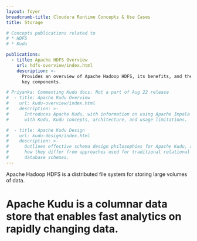 ```yaml
---
layout: foyer
breadcrumb-title: Cloudera Runtime Concepts & Use Cases
title: Storage

# Concepts publications related to
# * HDFS
# * Kudu

publications:
  - title: Apache HDFS Overview
    url: hdfs-overview/index.html
    description: >-
      Provides an overview of Apache Hadoop HDFS, its benefits, and the
      key components.

# Priyanka: Commenting Kudu docs. Not a part of Aug 22 release
#  - title: Apache Kudu Overview
#    url: kudu-overview/index.html
#    description: >-
#      Introduces Apache Kudu, with information on using Apache Impala
#      with Kudu, Kudu concepts, architecture, and usage limitations.

#  - title: Apache Kudu Design
#    url: kudu-design/index.html
#    description: >-
#      Outlines effective schema design philosophies for Apache Kudu, and
#      how they differ from approaches used for traditional relational
#      database schemas.
---
```

Apache Hadoop HDFS is a distributed file system for storing large volumes of data. 
# Apache Kudu is a columnar data store that enables fast analytics on rapidly changing data.
